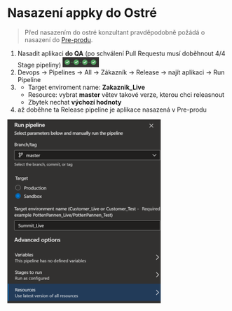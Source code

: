 # Nasazení appky do Ostré
> Před nasazením do ostré konzultant pravděpodobně požádá o nasazení do [Pre-produ](https://github.com/Pklimki/NVR/blob/main/Apps/App_to_preprod.md).

1. Nasadit aplikaci **do QA** (po schválení Pull Requestu musí doběhnout 4/4 Stage pipeliny) <img src="/Apps/Pics/4stages.png" alt="MarineGEO circle logo" style="height: 23px;"/>
2. Devops → Pipelines → All → Zákazník → Release → najít aplikaci → Run Pipeline
3. - Target enviroment name: **Zakaznik_Live**
   - Resource: vybrat **master** větev takové verze, kterou chci releasnout
   - Zbytek nechat  **výchozí hodnoty**
4. až doběhne ta Release pipeline je aplikace nasazená v Pre-produ

<img src="/Apps/Pics/Run_prod.png" alt="MarineGEO circle logo" style="width: 350px;"/>


